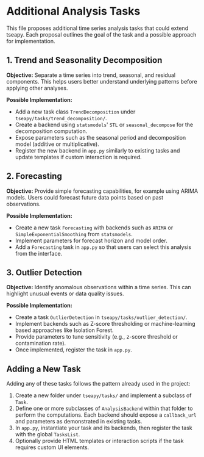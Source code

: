 # Additional Analysis Tasks

This file proposes additional time series analysis tasks that could extend tseapy. Each proposal outlines the goal of the task and a possible approach for implementation.

## 1. Trend and Seasonality Decomposition

**Objective:** Separate a time series into trend, seasonal, and residual components. This helps users better understand underlying patterns before applying other analyses.

**Possible Implementation:**
- Add a new task class `TrendDecomposition` under `tseapy/tasks/trend_decomposition/`.
- Create a backend using `statsmodels`' `STL` or `seasonal_decompose` for the decomposition computation.
- Expose parameters such as the seasonal period and decomposition model (additive or multiplicative).
- Register the new backend in `app.py` similarly to existing tasks and update templates if custom interaction is required.

## 2. Forecasting

**Objective:** Provide simple forecasting capabilities, for example using ARIMA models. Users could forecast future data points based on past observations.

**Possible Implementation:**
- Create a new task `Forecasting` with backends such as `ARIMA` or `SimpleExponentialSmoothing` from `statsmodels`.
- Implement parameters for forecast horizon and model order.
- Add a `Forecasting` task in `app.py` so that users can select this analysis from the interface.

## 3. Outlier Detection

**Objective:** Identify anomalous observations within a time series. This can highlight unusual events or data quality issues.

**Possible Implementation:**
- Create a task `OutlierDetection` in `tseapy/tasks/outlier_detection/`.
- Implement backends such as Z-score thresholding or machine-learning based approaches like Isolation Forest.
- Provide parameters to tune sensitivity (e.g., z-score threshold or contamination rate).
- Once implemented, register the task in `app.py`.

## Adding a New Task

Adding any of these tasks follows the pattern already used in the project:
1. Create a new folder under `tseapy/tasks/` and implement a subclass of `Task`.
2. Define one or more subclasses of `AnalysisBackend` within that folder to perform the computations. Each backend should expose a `callback_url` and parameters as demonstrated in existing tasks.
3. In `app.py`, instantiate your task and its backends, then register the task with the global `TasksList`.
4. Optionally provide HTML templates or interaction scripts if the task requires custom UI elements.
